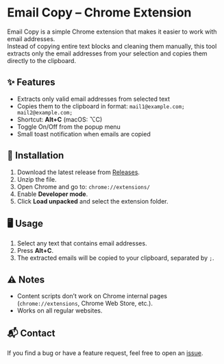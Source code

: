 # Email Copy – Chrome Extension

Email Copy is a simple Chrome extension that makes it easier to work with email addresses.  
Instead of copying entire text blocks and cleaning them manually, this tool extracts only the email addresses from your selection and copies them directly to the clipboard.

## ✨ Features
- Extracts only valid email addresses from selected text
- Copies them to the clipboard in format: `mail1@example.com; mail2@example.com;`
- Shortcut: **Alt+C** (macOS: ⌥C)
- Toggle On/Off from the popup menu
- Small toast notification when emails are copied

## 🚀 Installation
1. Download the latest release from [Releases](https://github.com/eryyQu/email-copy-extension/releases).
2. Unzip the file.
3. Open Chrome and go to: `chrome://extensions/`
4. Enable **Developer mode**.
5. Click **Load unpacked** and select the extension folder.

## 🖥️ Usage
1. Select any text that contains email addresses.
2. Press **Alt+C**.
3. The extracted emails will be copied to your clipboard, separated by `;`.

## ⚠️ Notes
- Content scripts don’t work on Chrome internal pages (`chrome://extensions`, Chrome Web Store, etc.).
- Works on all regular websites.

## 📬 Contact
If you find a bug or have a feature request, feel free to open an [issue](https://github.com/your-username/email-copy-extension/issues).
